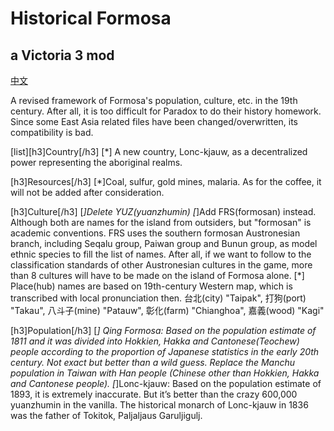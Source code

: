 # Historical Formosa
## a Victoria 3 mod
[中文](README_zh-TW.md)

A revised framework of Formosa's population, culture, etc. in the 19th century. After all, it is too difficult for Paradox to do their history homework.
Since some East Asia related files have been changed/overwritten, its compatibility is bad.

[list][h3]Country[/h3]
[*] A new country, Lonc-kjauw, as a decentralized power representing the aboriginal realms.

[h3]Resources[/h3]
[*]Coal, sulfur, gold mines, malaria. As for the coffee, it will not be added after consideration.

[h3]Culture[/h3]
[*]Delete YUZ(yuanzhumin)
[*]Add FRS(formosan) instead. Although both are names for the island from outsiders, but "formosan" is academic conventions.
FRS uses the southern formosan Austronesian branch, including Seqalu group, Paiwan group and Bunun group, as model ethnic species to fill the list of names.
After all, if we want to follow to the classification standards of other Austronesian cultures in the game, more than 8 cultures will have to be made on the island of Formosa alone.
[*] Place(hub) names are based on 19th-century Western map, which is transcribed with local pronunciation then.
台北(city) "Taipak", 打狗(port) "Takau", 八斗子(mine) "Patauw", 彰化(farm) "Chianghoa", 嘉義(wood) "Kagi"

[h3]Population[/h3]
[*] Qing Formosa: Based on the population estimate of 1811 and it was divided into Hokkien, Hakka and Cantonese(Teochew) people according to the proportion of Japanese statistics in the early 20th century. 
Not exact but better than a wild guess.
Replace the Manchu population in Taiwan with Han people (Chinese other than Hokkien, Hakka and Cantonese people).
[*]Lonc-kjauw: Based on the population estimate of 1893, it is extremely inaccurate. But it’s better than the crazy 600,000 yuanzhumin in the vanilla.
The historical monarch of Lonc-kjauw in 1836 was the father of Tokitok, Paljaljaus Garuljigulj.